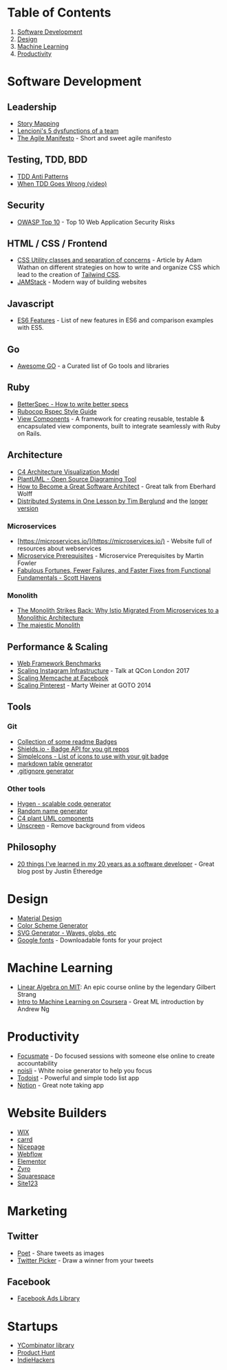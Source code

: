 # Table of Contents

1. [Software Development](#software-development)
2. [Design](#design)
3. [Machine Learning](#machine-learning)
4. [Productivity](#productivity)


# Software Development

## Leadership

* [Story Mapping](https://www.jpattonassociates.com/story-mapping/)
* [Lencioni's 5 dysfunctions of a team](https://medium.com/taskworld-blog/lencionis-5-dysfunctions-of-a-team-330d58b2cd81)
* [The Agile Manifesto](https://agilemanifesto.org/) - Short and sweet agile manifesto


## Testing, TDD, BDD

* [TDD Anti Patterns](https://bryanwilhite.github.io/the-funky-knowledge-base/entry/kb2076072213/)
* [When TDD Goes Wrong (video)](https://www.youtube.com/watch?v=UWtEVKVPBQ0)

## Security

* [OWASP Top 10](https://owasp.org/www-project-top-ten/) - Top 10 Web Application Security Risks

## HTML / CSS / Frontend

* [CSS Utility classes and separation of concerns](https://adamwathan.me/css-utility-classes-and-separation-of-concerns/) - Article by Adam Wathan on different strategies on how to write and organize CSS which lead to the creation of [Tailwind CSS](https://tailwindcss.com/).
* [JAMStack](https://jamstack.org/) - Modern way of building websites

## Javascript

* [ES6 Features](http://es6-features.org/) - List of new features in ES6 and comparison examples with ES5.

## Go

* [Awesome GO](https://github.com/avelino/awesome-go) - a Curated list of Go tools and libraries

## Ruby

* [BetterSpec - How to write better specs](https://www.betterspecs.org/)
* [Rubocop Rspec Style Guide](https://github.com/rubocop/rspec-style-guide)
* [View Components](https://viewcomponent.org/) - A framework for creating reusable, testable & encapsulated view components, built to integrate seamlessly with Ruby on Rails.


## Architecture

* [C4 Architecture Visualization Model](https://www.youtube.com/watch?v=x2-rSnhpw0g)
* [PlantUML - Open Source Diagraming Tool](https://plantuml.com/)
* [How to Become a Great Software Architect](https://www.youtube.com/watch?v=v_nhv6aY1Kg) - Great talk from Eberhard Wolff 
* [Distributed Systems in One Lesson by Tim Berglund](https://www.youtube.com/watch?v=Y6Ev8GIlbxc) and the [longer version](https://www.oreilly.com/library/view/distributed-systems-in/9781491924914/)

### Microservices

* [https://microservices.io/](https://microservices.io/) - Website full of resources about webservices
* [Microservice Prerequisites](https://martinfowler.com/bliki/MicroservicePrerequisites.html) - Microservice Prerequisites by Martin Fowler
* [Fabulous Fortunes, Fewer Failures, and Faster Fixes from Functional Fundamentals - Scott Havens](https://www.youtube.com/watch?v=FskIb9SariI)

### Monolith

* [The Monolith Strikes Back: Why Istio Migrated From Microservices to a Monolithic Architecture](https://ieeexplore.ieee.org/document/9520758) 
* [The majestic Monolith](https://m.signalvnoise.com/the-majestic-monolith/)

## Performance & Scaling

* [Web Framework Benchmarks](https://www.techempower.com/benchmarks/)
* [Scaling Instagram Infrastructure](https://www.youtube.com/watch?v=hnpzNAPiC0E) - Talk at QCon London 2017
* [Scaling Memcache at Facebook](http://www.cs.utah.edu/~stutsman/cs6963/public/papers/memcached.pdf)
* [Scaling Pinterest](https://www.youtube.com/watch?v=jQNCuD_hxdQ) - Marty Weiner at GOTO 2014

## Tools

### Git

* [Collection of some readme Badges](https://badges.aleen42.com/)
* [Shields.io - Badge API for you git repos](https://shields.io/)
* [SimpleIcons - List of icons to use with your git badge](https://simpleicons.org/)
* [markdown table generator](https://www.tablesgenerator.com/markdown_tables)
* [.gitignore generator](https://www.toptal.com/developers/gitignore)


### Other tools
* [Hygen - scalable code generator](https://www.hygen.io/)
* [Random name generator](https://sprintnamegenerator.com/)
* [C4 plant UML components](https://github.com/plantuml-stdlib/C4-PlantUML)
* [Unscreen](https://www.unscreen.com/) - Remove background from videos

## Philosophy

* [20 things I've learned in my 20 years as a software developer](https://www.simplethread.com/20-things-ive-learned-in-my-20-years-as-a-software-engineer/) - Great blog post by Justin Etheredge


# Design

* [Material Design](https://material.io/)
* [Color Scheme Generator](https://coolors.co/)
* [SVG Generator - Waves, globs, etc](https://haikei.app/)
* [Google fonts](https://fonts.google.com/) - Downloadable fonts for your project

# Machine Learning

* [Linear Algebra on MIT](https://ocw.mit.edu/courses/mathematics/18-06-linear-algebra-spring-2010/video-lectures/): An epic course online by the legendary Gilbert Strang
* [Intro to Machine Learning on Coursera](https://www.coursera.org/learn/machine-learning) - Great ML introduction by Andrew Ng

# Productivity

* [Focusmate](https://www.focusmate.com/) - Do focused sessions with someone else online to create accountability
* [noisli](https://www.noisli.com/) - White noise generator to help you focus
* [Todoist](https://todoist.com/) - Powerful and simple todo list app
* [Notion](https://www.notion.so/) - Great note taking app

# Website Builders

* [WIX](https://www.wix.com/)
* [carrd](https://carrd.co/)
* [Nicepage](https://nicepage.com/)
* [Webflow](https://webflow.com/)
* [Elementor](https://elementor.com/)
* [Zyro](https://zyro.com/)
* [Squarespace](https://www.squarespace.com/)
* [Site123](https://www.site123.com/)

# Marketing

## Twitter

* [Poet](https://poet.so/) - Share tweets as images
* [Twitter Picker](https://twitterpicker.com/) - Draw a winner from your tweets

## Facebook

* [Facebook Ads Library](https://www.facebook.com/ads/library)

# Startups

* [YCombinator library](https://www.ycombinator.com/library)
* [Product Hunt](https://www.producthunt.com/)
* [IndieHackers](https://www.indiehackers.com/)

